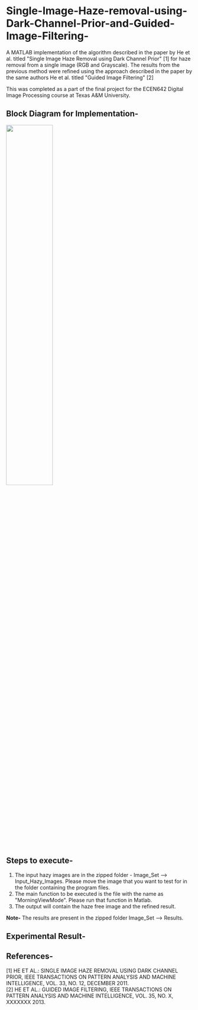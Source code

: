 # Single-Image-Haze-removal-using-Dark-Channel-Prior-and-Guided-Image-Filtering-
A MATLAB implementation of the algorithm described in the paper by He et al. titled "Single Image Haze Removal using Dark Channel Prior" [1] for haze removal from a single image (RGB and Grayscale). The results from the previous method were refined using the approach described in the paper by the same authors He et al. titled "Guided Image Filtering" [2]

This was completed as a part of the final project for the ECEN642 Digital Image Processing course at Texas A&M University.

## Block Diagram for Implementation- ##
<img src="https://user-images.githubusercontent.com/65198491/81782258-2cd45a00-94bf-11ea-804a-af107c80584a.png" width=50%>

## Steps to execute- ##
1. The input hazy images are in the zipped folder - Image_Set --> Input_Hazy_Images. Please move the image that you want to test for in the folder containing the program files. 
2. The main function to be executed is the file with the name as "MorningViewMode". Please run that function in Matlab. 
3. The output will contain the haze free image and the refined result.

**Note-** The results are present in the zipped folder Image_Set --> Results.

## Experimental Result- ##


## References- ##
[1] HE ET AL.: SINGLE IMAGE HAZE REMOVAL USING DARK CHANNEL PRIOR, IEEE TRANSACTIONS ON PATTERN ANALYSIS AND MACHINE INTELLIGENCE, VOL. 33, NO. 12, DECEMBER 2011. <br/>
[2] HE ET AL.: GUIDED IMAGE FILTERING, IEEE TRANSACTIONS ON PATTERN ANALYSIS AND MACHINE INTELLIGENCE, VOL. 35, NO. X, XXXXXXX 2013. 

